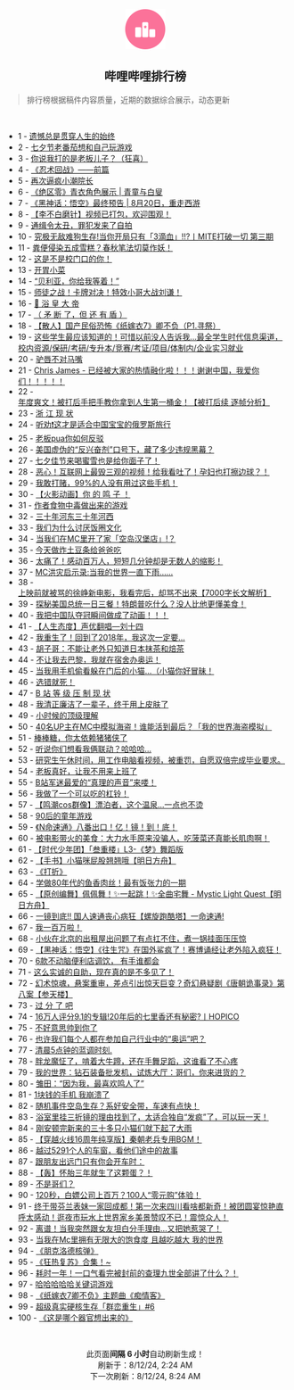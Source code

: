 <div align="center">
    <img src="./assets/icon_rank.png" alt="logo" />
    <h2>哔哩哔哩排行榜</h>
</div>

> 排行榜根据稿件内容质量，近期的数据综合展示，动态更新

<br />

<ul><li><span>1 - <a href=https://www.bilibili.com/BV1DW421X7Wx>遗憾总是贯穿人生的始终</a></span></li><li><span>2 - <a href=https://www.bilibili.com/BV1dE4m1R7LG>七夕节老番茄想和自己玩游戏</a></span></li><li><span>3 - <a href=https://www.bilibili.com/BV1ub421J7vH>你说我打的是老板儿子？（狂喜）</a></span></li><li><span>4 - <a href=https://www.bilibili.com/BV1VE4m1d76e>《忍术回战》——前篇</a></span></li><li><span>5 - <a href=https://www.bilibili.com/BV1yE4m1R7NY>再次逼疯小潮院长</a></span></li><li><span>6 - <a href=https://www.bilibili.com/BV1BH4y1c7xo>《绝区零》青衣角色展示 | 青童与白叟</a></span></li><li><span>7 - <a href=https://www.bilibili.com/BV1oH4y1c7Kk>《黑神话：悟空》最终预告 | 8月20日，重走西游</a></span></li><li><span>8 - <a href=https://www.bilibili.com/BV1SE421w7Di>【李不白磨针】视频已打包，欢迎围观！</a></span></li><li><span>9 - <a href=https://www.bilibili.com/BV1h1421t7A5>通缉令太丑，罪犯发来了自拍</a></span></li><li><span>10 - <a href=https://www.bilibili.com/BV1Mm42137j3>究极无敌难狗生存!当你开局只有「3滴血」!!?丨MITE打破一切 第三期</a></span></li><li><span>11 - <a href=https://www.bilibili.com/BV1gr421M73D>粪便侵染五成雪糕？春秋笔法切莫作妖！</a></span></li><li><span>12 - <a href=https://www.bilibili.com/BV1hi421a7hk>这是不是校门口的你！</a></span></li><li><span>13 - <a href=https://www.bilibili.com/BV1rf421q7JE>开胃小菜</a></span></li><li><span>14 - <a href=https://www.bilibili.com/BV1WS42197sQ>“贝利亚，你给我等着！”</a></span></li><li><span>15 - <a href=https://www.bilibili.com/BV17T42167sa>师徒之战！卡牌对决！特效小哥大战刘谦！</a></span></li><li><span>16 - <a href=https://www.bilibili.com/BV1Wb421J7hA>🫅 浴 皇 大 帝</a></span></li><li><span>17 - <a href=https://www.bilibili.com/BV1ff421q7V4>（ 矛 断 了，但 还 有 盾 ）</a></span></li><li><span>18 - <a href=https://www.bilibili.com/BV1xS42197Fv>【散人】国产民俗恐怖《纸嫁衣7》卿不负（P1.寻祭）</a></span></li><li><span>19 - <a href=https://www.bilibili.com/BV1PS421d7Ha>这些学生最应该知道的！可惜以前没人告诉我…最全学生时代信息渠道，校内资源/保研/考研/专升本/竞赛/考证/项目/体制内/企业实习就业</a></span></li><li><span>20 - <a href=https://www.bilibili.com/BV1xi421a7QA>驴唇不对马嘴</a></span></li><li><span>21 - <a href=https://www.bilibili.com/BV1JS42197vz>Chris James - 已经被大家的热情融化啦！！！谢谢中国，我爱你们！！！！！</a></span></li><li><span>22 - <a href=https://www.bilibili.com/BV152421Z7FF>年度爽文！被打后手把手教你拿到人生第一桶金！【被打后续 逐帧分析】</a></span></li><li><span>23 - <a href=https://www.bilibili.com/BV1nE421w78A>浙 江 现 状</a></span></li><li><span>24 - <a href=https://www.bilibili.com/BV1R4421U7rs>听劝❗这才是适合中国宝宝的俄罗斯旅行</a></span></li><li><span>25 - <a href=https://www.bilibili.com/BV11f421q7X1>老板pua你如何反驳</a></span></li><li><span>26 - <a href=https://www.bilibili.com/BV1SU411U7rv>美国虚伪的“反兴奋剂”口号下，藏了多少违规黑幕？</a></span></li><li><span>27 - <a href=https://www.bilibili.com/BV1gi421a7Qi>七夕佳节来喝蜜雪也是给你面子了！</a></span></li><li><span>28 - <a href=https://www.bilibili.com/BV14M4m1y7GD>恶心！互联网上最毁三观的视频！给我看吐了！孕妇也打擦边球？！</a></span></li><li><span>29 - <a href=https://www.bilibili.com/BV18142187Eh>我敢打赌，99%的人没有用过这些手机！</a></span></li><li><span>30 - <a href=https://www.bilibili.com/BV1SE421w7Hq>【火影动画】你 的 鸣 子 ！</a></span></li><li><span>31 - <a href=https://www.bilibili.com/BV1vx4y147wU>作者食物中毒做出来的游戏</a></span></li><li><span>32 - <a href=https://www.bilibili.com/BV16U411U71e>三十年河东三十年河西</a></span></li><li><span>33 - <a href=https://www.bilibili.com/BV1tH4y1c7Q6>我们为什么讨厌饭圈文化</a></span></li><li><span>34 - <a href=https://www.bilibili.com/BV1kr421M7Ki>当我们在MC里开了家「空岛汉堡店」!？</a></span></li><li><span>35 - <a href=https://www.bilibili.com/BV196YheQEJm>今天做炸土豆条给爸爸吃</a></span></li><li><span>36 - <a href=https://www.bilibili.com/BV1eU411U7VY>太痛了！感动百万人，短短几分钟却是无数人的缩影！</a></span></li><li><span>37 - <a href=https://www.bilibili.com/BV1eS42197kL>MC洪灾启示录:当我的世界一直下雨......</a></span></li><li><span>38 - <a href=https://www.bilibili.com/BV1Ew4m1k7v4>上映前就被骂的徐峥新电影，我看完后，却骂不出来【7000字长文解析】</a></span></li><li><span>39 - <a href=https://www.bilibili.com/BV1bx4y147b6>探秘美国总统一日三餐！特朗普吃什么？没人比他更懂美食！</a></span></li><li><span>40 - <a href=https://www.bilibili.com/BV1ZT42167Ao>我把中国队夺冠瞬间做成了动画！！！</a></span></li><li><span>41 - <a href=https://www.bilibili.com/BV1Ji421a7ex>【人生态度】声优翻唱—刘十四</a></span></li><li><span>42 - <a href=https://www.bilibili.com/BV1U4421Z793>我重生了！回到了2018年，我这次一定要...</a></span></li><li><span>43 - <a href=https://www.bilibili.com/BV1TT421r7Ue>胡子哥：不能让老外只知道日本抹茶和焙茶</a></span></li><li><span>44 - <a href=https://www.bilibili.com/BV1HE4m1d7K9>不让我去巴黎，我就在宿舍办奥运！</a></span></li><li><span>45 - <a href=https://www.bilibili.com/BV1Vx4y147tH>当我用手机偷看躲在门后的小猫…（小猫你好冒昧！</a></span></li><li><span>46 - <a href=https://www.bilibili.com/BV1ox4y1x7BM>选错就死！</a></span></li><li><span>47 - <a href=https://www.bilibili.com/BV1eZ421N7Tx>B 站 等 级 压 制 现 状</a></span></li><li><span>48 - <a href=https://www.bilibili.com/BV1sE4m1R7hf>我清正廉洁了一辈子，终于用上皮肤了</a></span></li><li><span>49 - <a href=https://www.bilibili.com/BV1cb421J7Tt>小时候的顶级理解</a></span></li><li><span>50 - <a href=https://www.bilibili.com/BV1H4421S7x9>40名UP主在MC中模拟海盗！谁能活到最后？「我的世界海盗模拟」</a></span></li><li><span>51 - <a href=https://www.bilibili.com/BV1XW42197eG>棒棒糖，你太依赖猪猪侠了</a></span></li><li><span>52 - <a href=https://www.bilibili.com/BV1c1421t7ZB>听说你们想看我俩联动？哈哈哈…</a></span></li><li><span>53 - <a href=https://www.bilibili.com/BV1KW42197ua>研究生午休时间，用工作电脑看视频，被重罚，自愿双倍完成毕业要求。</a></span></li><li><span>54 - <a href=https://www.bilibili.com/BV1Jf421B7b9>老板真好，让我不用来上班了</a></span></li><li><span>55 - <a href=https://www.bilibili.com/BV14HaQeaErh>B站军迷最爱的“真理的声音”来喽！</a></span></li><li><span>56 - <a href=https://www.bilibili.com/BV1eS411w78S>我做了一个可以吃的杠铃！</a></span></li><li><span>57 - <a href=https://www.bilibili.com/BV1ur421M7b3>【鸣潮cos群像】漂泊者，这个温泉…一点也不烫</a></span></li><li><span>58 - <a href=https://www.bilibili.com/BV1gy411q7qt>90后的童年游戏</a></span></li><li><span>59 - <a href=https://www.bilibili.com/BV1sE421w7Hw>《N命速通》八番出口！亿！镜！到！底！</a></span></li><li><span>60 - <a href=https://www.bilibili.com/BV1Aw4m1k7EQ>被电影带火的美食：大力水手原来没骗人，吃菠菜还真能长肌肉啊！</a></span></li><li><span>61 - <a href=https://www.bilibili.com/BV1qS411w7NY>【时代少年团】「叁重楼」L3-《梦》舞蹈版</a></span></li><li><span>62 - <a href=https://www.bilibili.com/BV1NS421972h>【手书】小猫咪屁股翘翘哦【明日方舟】</a></span></li><li><span>63 - <a href=https://www.bilibili.com/BV1XS421X7yB>《打折》</a></span></li><li><span>64 - <a href=https://www.bilibili.com/BV1Xf421q7pX>学做80年代的鱼香肉丝！最有饭张力的一期</a></span></li><li><span>65 - <a href=https://www.bilibili.com/BV1Vx4y1s7UJ>【原创编舞】佩佩舞！✨一起跳！✨全曲宅舞 - Mystic Light Quest【明日方舟】</a></span></li><li><span>66 - <a href=https://www.bilibili.com/BV1gE421A7TL>一镜到底!! 国人速通丧心病狂【螺旋跑酷塔】一命速通!</a></span></li><li><span>67 - <a href=https://www.bilibili.com/BV1rb421J7NJ>我一百万啦！</a></span></li><li><span>68 - <a href=https://www.bilibili.com/BV1wf421i7pi>小伙在北京的出租屋出问题了有点扛不住，煮一锅挂面压压惊</a></span></li><li><span>69 - <a href=https://www.bilibili.com/BV1Hi421a7yH>【黑神话：悟空】《往生咒》在国外鲨疯了！赛博诵经让老外陷入疯狂！</a></span></li><li><span>70 - <a href=https://www.bilibili.com/BV1FZ421M7VY>6款不动脑便利店调饮， 有手谁都会</a></span></li><li><span>71 - <a href=https://www.bilibili.com/BV1Y4421Z7fi>这么实诚的自助，现在真的是不多见了！</a></span></li><li><span>72 - <a href=https://www.bilibili.com/BV1bz421i7sW>幻术惊魂，悬案重审，差点引出惊天巨变？奇幻悬疑剧《唐朝诡事录》第八案【参天楼】</a></span></li><li><span>73 - <a href=https://www.bilibili.com/BV114421Z7U9>过 分 了 吧</a></span></li><li><span>74 - <a href=https://www.bilibili.com/BV1hw4m1k7En>16万人评分9.1的专辑!20年后的七里香还有秘密?丨HOPICO</a></span></li><li><span>75 - <a href=https://www.bilibili.com/BV1tn4y1f7rF>不好意思帅到你了</a></span></li><li><span>76 - <a href=https://www.bilibili.com/BV1ki421h7qm>也许我们每个人都在参加自己行业中的“奥运”吧？</a></span></li><li><span>77 - <a href=https://www.bilibili.com/BV1mE4m1R7TG>清晨5点钟的蓝调时刻.</a></span></li><li><span>78 - <a href=https://www.bilibili.com/BV1g4421S7is>胖龙魔怔了，啃着大牛蹄，还在手舞足蹈，这谁看了不心疼</a></span></li><li><span>79 - <a href=https://www.bilibili.com/BV1Ki421a76G>我的世界：钻石装备批发机，试炼大厅：哥们，你来进货的？</a></span></li><li><span>80 - <a href=https://www.bilibili.com/BV18Z421N7k2>雏田：“因为我，最喜欢鸣人了”</a></span></li><li><span>81 - <a href=https://www.bilibili.com/BV1W142187P1>1块钱的手机 我崩溃了</a></span></li><li><span>82 - <a href=https://www.bilibili.com/BV1Yi421a75C>随机事件空岛生存？系好安全带，车速有点快！</a></span></li><li><span>83 - <a href=https://www.bilibili.com/BV1JZ421N7vp>浴室里挂三折镜的理由找到了，太适合独自“发疯”了，可以玩一天！</a></span></li><li><span>84 - <a href=https://www.bilibili.com/BV1JU411S7Za>刚安顿完新来的三十多只小猫们就下起了大雨</a></span></li><li><span>85 - <a href=https://www.bilibili.com/BV13E421A7Lj>【穿越火线16周年纯享版】秦朝老兵专用BGM！</a></span></li><li><span>86 - <a href=https://www.bilibili.com/BV1SE421w7B3>越过5291个人的车窗，看他们途中的故事</a></span></li><li><span>87 - <a href=https://www.bilibili.com/BV19T421k7gm>跟朋友出远门只有你会开车时：</a></span></li><li><span>88 - <a href=https://www.bilibili.com/BV16w4m1k7Lr>【轰】怀胎三年就生了这颗蛋？！</a></span></li><li><span>89 - <a href=https://www.bilibili.com/BV1wM4m11716>不是哥们？</a></span></li><li><span>90 - <a href=https://www.bilibili.com/BV12y411e74T>120秒，白嫖公司上百万？100人“零元购”体验！</a></span></li><li><span>91 - <a href=https://www.bilibili.com/BV1XE4m1X7rL>终于带芬兰表妹一家回成都！第一次来四川看啥都新奇！被团圆宴惊艳直呼太感动！逛夜市玩水上世界家乡美景赞叹不已！震惊众人！</a></span></li><li><span>92 - <a href=https://www.bilibili.com/BV1LZ421K7Dv>离谱！当我突然跟女友坦白分手理由…又把她惹哭了！</a></span></li><li><span>93 - <a href=https://www.bilibili.com/BV19w4m1r7Xz>当我在Mc里拥有无限大的饱食度 且越吃越大 我的世界</a></span></li><li><span>94 - <a href=https://www.bilibili.com/BV1aM4m1y7tf>《朋克洛德核弹》</a></span></li><li><span>95 - <a href=https://www.bilibili.com/BV1Yr421K7d2>《狂热复苏》合集！~</a></span></li><li><span>96 - <a href=https://www.bilibili.com/BV1fW421X7gD>耗时一年！一口气看完被封前的查理九世全部讲了什么？！</a></span></li><li><span>97 - <a href=https://www.bilibili.com/BV1Df421q7eo>哈哈哈哈哈关键词游戏</a></span></li><li><span>98 - <a href=https://www.bilibili.com/BV1VW42197S8>《纸嫁衣7卿不负》主题曲《痴情客》</a></span></li><li><span>99 - <a href=https://www.bilibili.com/BV1tw4m1k7jz>超级真实硬核生存「群峦重生」#6</a></span></li><li><span>100 - <a href=https://www.bilibili.com/BV1vi421h7hh>《这是哪个器官想出来的》</a></span></li></ul>

<br />

<p align=center>此页面<b>间隔 6 小时</b>自动刷新生成！<br>刷新于：8/12/24, 2:24 AM<br>下一次刷新：8/12/24, 8:24 AM</p>